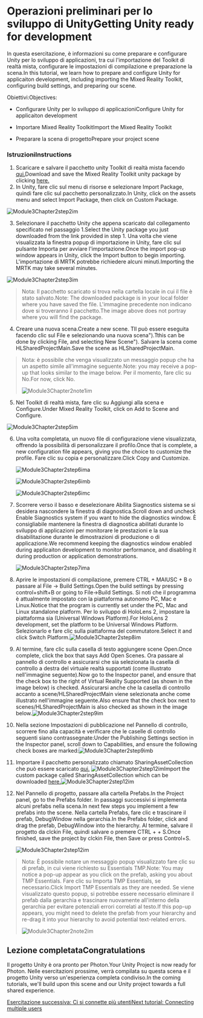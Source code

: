 # <a name="getting-unity-ready-for-development"></a><span data-ttu-id="386e3-101">Operazioni preliminari per lo sviluppo di Unity</span><span class="sxs-lookup"><span data-stu-id="386e3-101">Getting Unity ready for development</span></span> 

<span data-ttu-id="386e3-102">In questa esercitazione, è informazioni su come preparare e configurare Unity per lo sviluppo di applicazioni, tra cui l'importazione del Toolkit di realtà mista, configurare le impostazioni di compilazione e preparazione la scena.</span><span class="sxs-lookup"><span data-stu-id="386e3-102">In this tutorial, we learn how to prepare and configure Unity for applicaiton development, including importing the Mixed Reality Toolkit, configuring build settings, and preparing our scene.</span></span>

<span data-ttu-id="386e3-103">Obiettivi:</span><span class="sxs-lookup"><span data-stu-id="386e3-103">Objectives:</span></span>

- <span data-ttu-id="386e3-104">Configurare Unity per lo sviluppo di applicazioni</span><span class="sxs-lookup"><span data-stu-id="386e3-104">Configure Unity for applicaiton development</span></span>

- <span data-ttu-id="386e3-105">Importare Mixed Reality Toolkit</span><span class="sxs-lookup"><span data-stu-id="386e3-105">Import the Mixed Reality Toolkit</span></span>

- <span data-ttu-id="386e3-106">Preparare la scena di progetto</span><span class="sxs-lookup"><span data-stu-id="386e3-106">Prepare your project scene</span></span>

### <a name="instructions"></a><span data-ttu-id="386e3-107">Istruzioni</span><span class="sxs-lookup"><span data-stu-id="386e3-107">Instructions</span></span>

1. <span data-ttu-id="386e3-108">Scaricare e salvare il pacchetto unity Toolkit di realtà mista facendo [qui.](https://github.com/microsoft/MixedRealityToolkit-Unity/releases/download/v2.0.0-RC2.1/Microsoft.MixedReality.Toolkit.Unity.Foundation-v2.0.0-RC2.1.unitypackage)</span><span class="sxs-lookup"><span data-stu-id="386e3-108">Download and save the Mixed Reality Toolkit unity package by clicking [here.](https://github.com/microsoft/MixedRealityToolkit-Unity/releases/download/v2.0.0-RC2.1/Microsoft.MixedReality.Toolkit.Unity.Foundation-v2.0.0-RC2.1.unitypackage)</span></span>
2. <span data-ttu-id="386e3-109">In Unity, fare clic sul menu di risorse e selezionare Import Package, quindi fare clic sul pacchetto personalizzato.</span><span class="sxs-lookup"><span data-stu-id="386e3-109">In Unity, click on the assets menu and select Import Package, then click on Custom Package.</span></span>

![Module3Chapter2step2im](images/module3chapter2step2im.PNG)

3. <span data-ttu-id="386e3-111">Selezionare il pacchetto Unity che appena scaricato dal collegamento specificato nel passaggio 1.</span><span class="sxs-lookup"><span data-stu-id="386e3-111">Select the Unity package you just downloaded from the link provided in step 1.</span></span> <span data-ttu-id="386e3-112">Una volta che viene visualizzata la finestra popup di importazione in Unity, fare clic sul pulsante Importa per avviare l'importazione.</span><span class="sxs-lookup"><span data-stu-id="386e3-112">Once the import pop-up window appears in Unity, click the Import button to begin importing.</span></span> <span data-ttu-id="386e3-113">L'importazione di MRTK potrebbe richiedere alcuni minuti.</span><span class="sxs-lookup"><span data-stu-id="386e3-113">Importing the MRTK may take several minutes.</span></span>

![Module3Chapter2step3im](images/module3chapter2step3im.PNG)

> <span data-ttu-id="386e3-115">Nota: Il pacchetto scaricato si trova nella cartella locale in cui il file è stato salvato.</span><span class="sxs-lookup"><span data-stu-id="386e3-115">Note: The downloaded package is in your local folder where you have saved the file.</span></span> <span data-ttu-id="386e3-116">L'immagine precedente non indicano dove si troveranno il pacchetto.</span><span class="sxs-lookup"><span data-stu-id="386e3-116">The image above does not portray where you will find the package.</span></span>

4. <span data-ttu-id="386e3-117">Creare una nuova scena.</span><span class="sxs-lookup"><span data-stu-id="386e3-117">Create a new scene.</span></span> <span data-ttu-id="386e3-118">TIl può essere eseguita facendo clic sul File e selezionando una nuova scena").</span><span class="sxs-lookup"><span data-stu-id="386e3-118">Tthis can be done by clicking File, and selecting New Scene").</span></span> <span data-ttu-id="386e3-119">Salvare la scena come HLSharedProjectMain.</span><span class="sxs-lookup"><span data-stu-id="386e3-119">Save the scene as HLSharedProjectMain.</span></span>

> <span data-ttu-id="386e3-120">Nota: è possibile che venga visualizzato un messaggio popup che ha un aspetto simile all'immagine seguente.</span><span class="sxs-lookup"><span data-stu-id="386e3-120">Note: you may receive a pop-up that looks similar to the image below.</span></span> <span data-ttu-id="386e3-121">Per il momento, fare clic su No.</span><span class="sxs-lookup"><span data-stu-id="386e3-121">For now, click No.</span></span>
>
> ![Module3Chapter2note1im](images/module3chapter2note1im.PNG)

5. <span data-ttu-id="386e3-123">Nel Toolkit di realtà mista, fare clic su Aggiungi alla scena e Configure.</span><span class="sxs-lookup"><span data-stu-id="386e3-123">Under Mixed Reality Toolkit, click on Add to Scene and Configure.</span></span>

![Module3Chapter2step5im](images/module3chapter2step5im.PNG)

6. <span data-ttu-id="386e3-125">Una volta completata, un nuovo file di configurazione viene visualizzata, offrendo la possibilità di personalizzare il profilo.</span><span class="sxs-lookup"><span data-stu-id="386e3-125">Once that is complete, a new configuration file appears, giving you the choice to customize the profile.</span></span> <span data-ttu-id="386e3-126">Fare clic su copia e personalizzare.</span><span class="sxs-lookup"><span data-stu-id="386e3-126">Click Copy and Customize.</span></span>

   ![Module3Chapter2step6ima](images/module3chapter2step6ima.PNG)

   ![Module3Chapter2step6imb](images/module3chapter2step6imb.PNG)

   ![Module3Chapter2step6imc](images/module3chapter2step6imc.PNG)

7. <span data-ttu-id="386e3-130">Scorrere verso il basso e deselezionare Abilita Siagnostics sistema se si desidera nascondere la finestra di diagnostica.</span><span class="sxs-lookup"><span data-stu-id="386e3-130">Scroll down and uncheck Enable Siagnostics system if you want to hide the diagnostics window.</span></span> <span data-ttu-id="386e3-131">È consigliabile mantenere la finestra di diagnostica abilitati durante lo sviluppo di applicazioni per monitorare le prestazioni e la sua disabilitazione durante le dimostrazioni di produzione o di applicazione.</span><span class="sxs-lookup"><span data-stu-id="386e3-131">We recommend keeping the diagnostics window enabled during applicaiton development to monitor performance, and disabling it during production or application demonstrations.</span></span> 

   ![Module3Chapter2step7ima](images/module3chapter2step7ima.PNG)

8. <span data-ttu-id="386e3-133">Aprire le impostazioni di compilazione, premere CTRL + MAIUSC + B o passare al File -> Build Settings.</span><span class="sxs-lookup"><span data-stu-id="386e3-133">Open the build settings by pressing control+shift+B or going to File->Build Settings.</span></span> <span data-ttu-id="386e3-134">Si noti che il programma è attualmente impostato con la piattaforma autonomo PC, Mac e Linux.</span><span class="sxs-lookup"><span data-stu-id="386e3-134">Notice that the program is currently set under the PC, Mac and Linux standalone platform.</span></span> <span data-ttu-id="386e3-135">Per lo sviluppo di HoloLens 2, impostare la piattaforma sia (Universal Windows Platform).</span><span class="sxs-lookup"><span data-stu-id="386e3-135">For HoloLens 2 development, set the platform to be Universal Windows Platform.</span></span> <span data-ttu-id="386e3-136">Selezionarlo e fare clic sulla piattaforma del commutatore.</span><span class="sxs-lookup"><span data-stu-id="386e3-136">Select it and click Switch Platform.</span></span>![Module3Chapter2step8im](images/module3chapter2step8im.PNG)

9. <span data-ttu-id="386e3-138">Al termine, fare clic sulla casella di testo aggiungere scene Open.</span><span class="sxs-lookup"><span data-stu-id="386e3-138">Once complete, click the box that says Add Open Scenes.</span></span> <span data-ttu-id="386e3-139">Ora passare al pannello di controllo e assicurarsi che sia selezionata la casella di controllo a destra del virtuale realtà supportati (come illustrato nell'immagine seguente).</span><span class="sxs-lookup"><span data-stu-id="386e3-139">Now go to the Inspector panel, and ensure that the check box to the right of Virtual Reality Supported (as shown in the image below) is checked.</span></span> <span data-ttu-id="386e3-140">Assicurarsi anche che la casella di controllo accanto a scene/HLSharedProjectMain viene selezionata anche come illustrato nell'immagine seguente.</span><span class="sxs-lookup"><span data-stu-id="386e3-140">Also ensure that the check box next to scenes/HLSharedProjectMain is also checked as shown in the image below.</span></span>![Module3Chapter2step9im](images/module3chapter2step9im.PNG)

10. <span data-ttu-id="386e3-142">Nella sezione Impostazioni di pubblicazione nel Pannello di controllo, scorrere fino alla capacità e verificare che le caselle di controllo seguenti siano contrassegnate:</span><span class="sxs-lookup"><span data-stu-id="386e3-142">Under the Publishing Settings section in the Inspector panel, scroll down to Capabilities, and ensure the following check boxes are marked:</span></span>![Module3Chapter2step9imb](images/module3chapter2step9imb.PNG)

11. <span data-ttu-id="386e3-144">Importare il pacchetto personalizzato chiamato SharingAssetCollection che può essere scaricato [qui.](https://github.com/microsoft/MixedRealityLearning/releases/download/Sharing_2/SharingAssetCollection.unitypackage) ![Module3Chapter2step12im](images/module3chapter2step11im.PNG)</span><span class="sxs-lookup"><span data-stu-id="386e3-144">Import the custom package called SharingAssetCollection which can be downloaded [here.](https://github.com/microsoft/MixedRealityLearning/releases/download/Sharing_2/SharingAssetCollection.unitypackage)![Module3Chapter2step12im](images/module3chapter2step11im.PNG)</span></span>

12. <span data-ttu-id="386e3-145">Nel Pannello di progetto, passare alla cartella Prefabs.</span><span class="sxs-lookup"><span data-stu-id="386e3-145">In the Project panel, go to the Prefabs folder.</span></span> <span data-ttu-id="386e3-146">In passaggi successivi si implementa alcuni prefabs nella scena.</span><span class="sxs-lookup"><span data-stu-id="386e3-146">In next few steps you implement a few prefabs into the scene.</span></span> <span data-ttu-id="386e3-147">Nella cartella Prefabs, fare clic e trascinare il prefab, DebugWindow nella gerarchia.</span><span class="sxs-lookup"><span data-stu-id="386e3-147">In the Prefabs folder, click and drag the prefab, DebugWindow into the hierarchy.</span></span> <span data-ttu-id="386e3-148">Al termine, salvare il progetto da clckin File, quindi salvare o premere CTRL + + S.</span><span class="sxs-lookup"><span data-stu-id="386e3-148">Once finished, save the project by clckin File, then Save or press Control+S.</span></span>

    ![Module3Chapter2step12im](images/module3chapter2step12im.PNG)

   > <span data-ttu-id="386e3-150">Nota: È possibile notare un messaggio popup visualizzato fare clic su di prefab, in cui viene richiesto su Essentials TMP.</span><span class="sxs-lookup"><span data-stu-id="386e3-150">Note: You may notice a pop-up appear as you click on the prefab, asking you about TMP Essentials.</span></span> <span data-ttu-id="386e3-151">Fare clic su Importa TMP Essentials, se necessario.</span><span class="sxs-lookup"><span data-stu-id="386e3-151">Click Import TMP Essentials as they are needed.</span></span> <span data-ttu-id="386e3-152">Se viene visualizzato questo popup, si potrebbe essere necessario eliminare il prefab dalla gerarchia e trascinare nuovamente all'interno della gerarchia per evitare potenziali errori correlati al testo.</span><span class="sxs-lookup"><span data-stu-id="386e3-152">If this pop-up appears, you might need to delete the prefab from your hierarchy and re-drag it into your hierarchy to avoid potential text-related errors.</span></span>
   >
   > ![Module3Chapter2note2im](images/module3chapter2note2im.PNG)


## <a name="congratulations"></a><span data-ttu-id="386e3-154">Lezione completata</span><span class="sxs-lookup"><span data-stu-id="386e3-154">Congratulations</span></span>

<span data-ttu-id="386e3-155">Il progetto Unity è ora pronto per Photon.</span><span class="sxs-lookup"><span data-stu-id="386e3-155">Your Unity Project is now ready for Photon.</span></span> <span data-ttu-id="386e3-156">Nelle esercitazioni prossime, verrà compilata su questa scena e il progetto Unity verso un'esperienza completa condiviso.</span><span class="sxs-lookup"><span data-stu-id="386e3-156">In the coming tutorials, we'll build upon this scene and our Unity project towards a full shared experience.</span></span>

<span data-ttu-id="386e3-157">[Esercitazione successiva: Ci si connette più utenti](mrlearning-sharing(photon)-ch3.md)</span><span class="sxs-lookup"><span data-stu-id="386e3-157">[Next tutorial: Connecting multiple users](mrlearning-sharing(photon)-ch3.md)</span></span>

